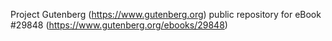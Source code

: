 Project Gutenberg (https://www.gutenberg.org) public repository for eBook #29848 (https://www.gutenberg.org/ebooks/29848)

